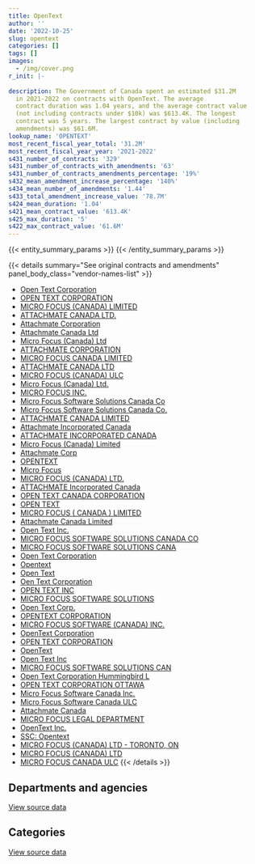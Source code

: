 ```yaml
---
title: OpenText
author: ''
date: '2022-10-25'
slug: opentext
categories: []
tags: []
images:
  - /img/cover.png
r_init: |-
  
description: The Government of Canada spent an estimated $31.2M
  in 2021-2022 on contracts with OpenText. The average
  contract duration was 1.04 years, and the average contract value
  (not including contracts under $10k) was $613.4K. The longest
  contract was 5 years. The largest contract by value (including
  amendments) was $61.6M.
lookup_name: 'OPENTEXT'
most_recent_fiscal_year_total: '31.2M'
most_recent_fiscal_year_year: '2021-2022'
s431_number_of_contracts: '329'
s431_number_of_contracts_with_amendments: '63'
s431_number_of_contracts_amendments_percentage: '19%'
s432_mean_amendment_increase_percentage: '140%'
s434_mean_number_of_amendments: '1.44'
s433_total_amendment_increase_value: '78.7M'
s424_mean_duration: '1.04'
s421_mean_contract_value: '613.4K'
s425_max_duration: '5'
s422_max_contract_value: '61.6M'
---
```


<script src="/rmarkdown-libs/htmlwidgets/htmlwidgets.js"></script>
<link href="/rmarkdown-libs/datatables-css/datatables-crosstalk.css" rel="stylesheet" />
<script src="/rmarkdown-libs/datatables-binding/datatables.js"></script>
<script src="/rmarkdown-libs/jquery/jquery-3.6.0.min.js"></script>
<link href="/rmarkdown-libs/dt-core-bootstrap/css/dataTables.bootstrap.min.css" rel="stylesheet" />
<link href="/rmarkdown-libs/dt-core-bootstrap/css/dataTables.bootstrap.extra.css" rel="stylesheet" />
<script src="/rmarkdown-libs/dt-core-bootstrap/js/jquery.dataTables.min.js"></script>
<script src="/rmarkdown-libs/dt-core-bootstrap/js/dataTables.bootstrap.min.js"></script>
<link href="/rmarkdown-libs/crosstalk/css/crosstalk.min.css" rel="stylesheet" />
<script src="/rmarkdown-libs/crosstalk/js/crosstalk.min.js"></script>
<script src="/rmarkdown-libs/htmlwidgets/htmlwidgets.js"></script>
<link href="/rmarkdown-libs/datatables-css/datatables-crosstalk.css" rel="stylesheet" />
<script src="/rmarkdown-libs/datatables-binding/datatables.js"></script>
<script src="/rmarkdown-libs/jquery/jquery-3.6.0.min.js"></script>
<link href="/rmarkdown-libs/dt-core-bootstrap/css/dataTables.bootstrap.min.css" rel="stylesheet" />
<link href="/rmarkdown-libs/dt-core-bootstrap/css/dataTables.bootstrap.extra.css" rel="stylesheet" />
<script src="/rmarkdown-libs/dt-core-bootstrap/js/jquery.dataTables.min.js"></script>
<script src="/rmarkdown-libs/dt-core-bootstrap/js/dataTables.bootstrap.min.js"></script>
<link href="/rmarkdown-libs/crosstalk/css/crosstalk.min.css" rel="stylesheet" />
<script src="/rmarkdown-libs/crosstalk/js/crosstalk.min.js"></script>

{{< entity_summary_params >}}
{{< /entity_summary_params >}}

{{< details summary="See original contracts and amendments" panel_body_class="vendor-names-list" >}}
- [Open Text Corporation](https://search.open.canada.ca/en/ct/?sort=contract_value_f%20desc&page=1&search_text=%22Open%20Text%20Corporation%22)
- [OPEN TEXT CORPORATION](https://search.open.canada.ca/en/ct/?sort=contract_value_f%20desc&page=1&search_text=%22OPEN%20TEXT%20CORPORATION%22)
- [MICRO FOCUS (CANADA) LIMITED](https://search.open.canada.ca/en/ct/?sort=contract_value_f%20desc&page=1&search_text=%22MICRO%20FOCUS%20%28CANADA%29%20LIMITED%22)
- [ATTACHMATE CANADA LTD.](https://search.open.canada.ca/en/ct/?sort=contract_value_f%20desc&page=1&search_text=%22ATTACHMATE%20CANADA%20LTD.%22)
- [Attachmate Corporation](https://search.open.canada.ca/en/ct/?sort=contract_value_f%20desc&page=1&search_text=%22Attachmate%20Corporation%22)
- [Attachmate Canada Ltd](https://search.open.canada.ca/en/ct/?sort=contract_value_f%20desc&page=1&search_text=%22Attachmate%20Canada%20Ltd%22)
- [Micro Focus (Canada) Ltd](https://search.open.canada.ca/en/ct/?sort=contract_value_f%20desc&page=1&search_text=%22Micro%20Focus%20%28Canada%29%20Ltd%22)
- [ATTACHMATE CORPORATION](https://search.open.canada.ca/en/ct/?sort=contract_value_f%20desc&page=1&search_text=%22ATTACHMATE%20CORPORATION%22)
- [MICRO FOCUS CANADA LIMITED](https://search.open.canada.ca/en/ct/?sort=contract_value_f%20desc&page=1&search_text=%22MICRO%20FOCUS%20CANADA%20LIMITED%22)
- [ATTACHMATE CANADA LTD](https://search.open.canada.ca/en/ct/?sort=contract_value_f%20desc&page=1&search_text=%22ATTACHMATE%20CANADA%20LTD%22)
- [MICRO FOCUS (CANADA) ULC](https://search.open.canada.ca/en/ct/?sort=contract_value_f%20desc&page=1&search_text=%22MICRO%20FOCUS%20%28CANADA%29%20ULC%22)
- [Micro Focus (Canada) Ltd.](https://search.open.canada.ca/en/ct/?sort=contract_value_f%20desc&page=1&search_text=%22Micro%20Focus%20%28Canada%29%20Ltd.%22)
- [MICRO FOCUS INC.](https://search.open.canada.ca/en/ct/?sort=contract_value_f%20desc&page=1&search_text=%22MICRO%20FOCUS%20INC.%22)
- [Micro Focus Software Solutions Canada Co](https://search.open.canada.ca/en/ct/?sort=contract_value_f%20desc&page=1&search_text=%22Micro%20Focus%20Software%20Solutions%20Canada%20Co%22)
- [Micro Focus Software Solutions Canada Co.](https://search.open.canada.ca/en/ct/?sort=contract_value_f%20desc&page=1&search_text=%22Micro%20Focus%20Software%20Solutions%20Canada%20Co.%22)
- [ATTACHMATE CANADA LIMITED](https://search.open.canada.ca/en/ct/?sort=contract_value_f%20desc&page=1&search_text=%22ATTACHMATE%20CANADA%20LIMITED%22)
- [Attachmate Incorporated Canada](https://search.open.canada.ca/en/ct/?sort=contract_value_f%20desc&page=1&search_text=%22Attachmate%20Incorporated%20Canada%22)
- [ATTACHMATE INCORPORATED CANADA](https://search.open.canada.ca/en/ct/?sort=contract_value_f%20desc&page=1&search_text=%22ATTACHMATE%20INCORPORATED%20CANADA%22)
- [Micro Focus (Canada) Limited](https://search.open.canada.ca/en/ct/?sort=contract_value_f%20desc&page=1&search_text=%22Micro%20Focus%20%28Canada%29%20Limited%22)
- [Attachmate Corp](https://search.open.canada.ca/en/ct/?sort=contract_value_f%20desc&page=1&search_text=%22Attachmate%20Corp%22)
- [OPENTEXT](https://search.open.canada.ca/en/ct/?sort=contract_value_f%20desc&page=1&search_text=%22OPENTEXT%22)
- [Micro Focus](https://search.open.canada.ca/en/ct/?sort=contract_value_f%20desc&page=1&search_text=%22Micro%20Focus%22)
- [MICRO FOCUS (CANADA) LTD.](https://search.open.canada.ca/en/ct/?sort=contract_value_f%20desc&page=1&search_text=%22MICRO%20FOCUS%20%28CANADA%29%20LTD.%22)
- [ATTACHMATE Incorporated Canada](https://search.open.canada.ca/en/ct/?sort=contract_value_f%20desc&page=1&search_text=%22ATTACHMATE%20Incorporated%20Canada%22)
- [OPEN TEXT CANADA CORPORATION](https://search.open.canada.ca/en/ct/?sort=contract_value_f%20desc&page=1&search_text=%22OPEN%20TEXT%20CANADA%20CORPORATION%22)
- [OPEN TEXT](https://search.open.canada.ca/en/ct/?sort=contract_value_f%20desc&page=1&search_text=%22OPEN%20TEXT%22)
- [MICRO FOCUS ( CANADA ) LIMITED](https://search.open.canada.ca/en/ct/?sort=contract_value_f%20desc&page=1&search_text=%22MICRO%20FOCUS%20%28%20CANADA%20%29%20LIMITED%22)
- [Attachmate Canada Limited](https://search.open.canada.ca/en/ct/?sort=contract_value_f%20desc&page=1&search_text=%22Attachmate%20Canada%20Limited%22)
- [Open Text Inc.](https://search.open.canada.ca/en/ct/?sort=contract_value_f%20desc&page=1&search_text=%22Open%20Text%20Inc.%22)
- [MICRO FOCUS SOFTWARE SOLUTIONS CANADA CO](https://search.open.canada.ca/en/ct/?sort=contract_value_f%20desc&page=1&search_text=%22MICRO%20FOCUS%20SOFTWARE%20SOLUTIONS%20CANADA%20CO%22)
- [MICRO FOCUS SOFTWARE SOLUTIONS CANA](https://search.open.canada.ca/en/ct/?sort=contract_value_f%20desc&page=1&search_text=%22MICRO%20FOCUS%20SOFTWARE%20SOLUTIONS%20CANA%22)
- [Open Text Corporation](https://search.open.canada.ca/en/ct/?sort=contract_value_f%20desc&page=1&search_text=%22Open%20Text%20%20Corporation%22)
- [Opentext](https://search.open.canada.ca/en/ct/?sort=contract_value_f%20desc&page=1&search_text=%22Opentext%22)
- [Open Text](https://search.open.canada.ca/en/ct/?sort=contract_value_f%20desc&page=1&search_text=%22Open%20Text%22)
- [Oen Text Corporation](https://search.open.canada.ca/en/ct/?sort=contract_value_f%20desc&page=1&search_text=%22Oen%20Text%20Corporation%22)
- [OPEN TEXT INC](https://search.open.canada.ca/en/ct/?sort=contract_value_f%20desc&page=1&search_text=%22OPEN%20TEXT%20INC%22)
- [MICRO FOCUS SOFTWARE SOLUTIONS](https://search.open.canada.ca/en/ct/?sort=contract_value_f%20desc&page=1&search_text=%22MICRO%20FOCUS%20SOFTWARE%20SOLUTIONS%22)
- [Open Text Corp.](https://search.open.canada.ca/en/ct/?sort=contract_value_f%20desc&page=1&search_text=%22Open%20Text%20Corp.%22)
- [OPENTEXT CORPORATION](https://search.open.canada.ca/en/ct/?sort=contract_value_f%20desc&page=1&search_text=%22OPENTEXT%20CORPORATION%22)
- [MICRO FOCUS SOFTWARE (CANADA) INC.](https://search.open.canada.ca/en/ct/?sort=contract_value_f%20desc&page=1&search_text=%22MICRO%20FOCUS%20SOFTWARE%20%28CANADA%29%20INC.%22)
- [OpenText Corporation](https://search.open.canada.ca/en/ct/?sort=contract_value_f%20desc&page=1&search_text=%22OpenText%20Corporation%22)
- [OPEN TEXT CORPORATION](https://search.open.canada.ca/en/ct/?sort=contract_value_f%20desc&page=1&search_text=%22OPEN%20TEXT%20%20CORPORATION%22)
- [OpenText](https://search.open.canada.ca/en/ct/?sort=contract_value_f%20desc&page=1&search_text=%22OpenText%22)
- [Open Text Inc](https://search.open.canada.ca/en/ct/?sort=contract_value_f%20desc&page=1&search_text=%22Open%20Text%20Inc%22)
- [MICRO FOCUS SOFTWARE SOLUTIONS CAN](https://search.open.canada.ca/en/ct/?sort=contract_value_f%20desc&page=1&search_text=%22MICRO%20FOCUS%20SOFTWARE%20SOLUTIONS%20CAN%22)
- [Open Text Corporation Hummingbird L](https://search.open.canada.ca/en/ct/?sort=contract_value_f%20desc&page=1&search_text=%22Open%20Text%20Corporation%20Hummingbird%20L%22)
- [OPEN TEXT CORPORATION OTTAWA](https://search.open.canada.ca/en/ct/?sort=contract_value_f%20desc&page=1&search_text=%22OPEN%20TEXT%20CORPORATION%20OTTAWA%22)
- [Micro Focus Software Canada Inc.](https://search.open.canada.ca/en/ct/?sort=contract_value_f%20desc&page=1&search_text=%22Micro%20Focus%20Software%20Canada%20Inc.%22)
- [Micro Focus Software Canada ULC](https://search.open.canada.ca/en/ct/?sort=contract_value_f%20desc&page=1&search_text=%22Micro%20Focus%20Software%20Canada%20ULC%22)
- [Attachmate Canada](https://search.open.canada.ca/en/ct/?sort=contract_value_f%20desc&page=1&search_text=%22Attachmate%20Canada%22)
- [MICRO FOCUS LEGAL DEPARTMENT](https://search.open.canada.ca/en/ct/?sort=contract_value_f%20desc&page=1&search_text=%22MICRO%20FOCUS%20LEGAL%20DEPARTMENT%22)
- [OpenText Inc.](https://search.open.canada.ca/en/ct/?sort=contract_value_f%20desc&page=1&search_text=%22OpenText%20Inc.%22)
- [SSC: Opentext](https://search.open.canada.ca/en/ct/?sort=contract_value_f%20desc&page=1&search_text=%22SSC%3a%20%20Opentext%22)
- [MICRO FOCUS (CANADA) LTD - TORONTO, ON](https://search.open.canada.ca/en/ct/?sort=contract_value_f%20desc&page=1&search_text=%22MICRO%20FOCUS%20%28CANADA%29%20LTD%20-%20TORONTO%2c%20ON%22)
- [MICRO FOCUS (CANADA) LTD](https://search.open.canada.ca/en/ct/?sort=contract_value_f%20desc&page=1&search_text=%22MICRO%20FOCUS%20%28CANADA%29%20LTD%22)
- [MICRO FOCUS CANADA ULC](https://search.open.canada.ca/en/ct/?sort=contract_value_f%20desc&page=1&search_text=%22MICRO%20FOCUS%20CANADA%20ULC%22)
{{< /details >}}

## Departments and agencies

<div id="htmlwidget-1" style="width:100%;height:auto;" class="datatables html-widget"></div>
<script type="application/json" data-for="htmlwidget-1">{"x":{"style":"bootstrap","filter":"none","vertical":false,"data":[["<a href=\"/departments/aafc-aac/\">Agriculture and Agri-Food Canada<\/a>","<a href=\"/departments/aandc-aadnc/\">Crown-Indigenous Relations and Northern Affairs Canada<\/a>","<a href=\"/departments/atssc-scdata/\">Administrative Tribunals Support Service of Canada<\/a>","<a href=\"/departments/cbsa-asfc/\">Canada Border Services Agency<\/a>","<a href=\"/departments/cfia-acia/\">Canadian Food Inspection Agency<\/a>","<a href=\"/departments/chrc-ccdp/\">Canadian Human Rights Commission<\/a>","<a href=\"/departments/cic/\">Immigration, Refugees and Citizenship Canada<\/a>","<a href=\"/departments/cihr-irsc/\">Canadian Institutes of Health Research<\/a>","<a href=\"/departments/cnsc-ccsn/\">Canadian Nuclear Safety Commission<\/a>","<a href=\"/departments/cra-arc/\">Canada Revenue Agency<\/a>","<a href=\"/departments/crtc/\">Canadian Radio-television and Telecommunications Commission<\/a>","<a href=\"/departments/csa-asc/\">Canadian Space Agency<\/a>","<a href=\"/departments/csc-scc/\">Correctional Service of Canada<\/a>","<a href=\"/departments/cta-otc/\">Canadian Transportation Agency<\/a>","<a href=\"/departments/dfatd-maecd/\">Global Affairs Canada<\/a>","<a href=\"/departments/dfo-mpo/\">Fisheries and Oceans Canada<\/a>","<a href=\"/departments/dnd-mdn/\">National Defence<\/a>","<a href=\"/departments/esdc-edsc/\">Employment and Social Development Canada<\/a>","<a href=\"/departments/fja-cmf/\">Office of the Commissioner for Federal Judicial Affairs Canada<\/a>","<a href=\"/departments/hc-sc/\">Health Canada<\/a>","<a href=\"/departments/iaac-aeic/\">Impact Assessment Agency of Canada<\/a>","<a href=\"/departments/ic/\">Innovation, Science and Economic Development Canada<\/a>","<a href=\"/departments/isc-sac/\">Indigenous Services Canada<\/a>","<a href=\"/departments/nrc-cnrc/\">National Research Council Canada<\/a>","<a href=\"/departments/nrcan-rncan/\">Natural Resources Canada<\/a>","<a href=\"/departments/nserc-crsng/\">Natural Sciences and Engineering Research Council of Canada<\/a>","<a href=\"/departments/oag-bvg/\">Office of the Auditor General of Canada<\/a>","<a href=\"/departments/ocol-clo/\">Office of the Commissioner of Official Languages<\/a>","<a href=\"/departments/pch/\">Canadian Heritage<\/a>","<a href=\"/departments/phac-aspc/\">Public Health Agency of Canada<\/a>","<a href=\"/departments/ps-sp/\">Public Safety Canada<\/a>","<a href=\"/departments/pwgsc-tpsgc/\">Public Services and Procurement Canada<\/a>","<a href=\"/departments/rcmp-grc/\">Royal Canadian Mounted Police<\/a>","<a href=\"/departments/ssc-spc/\">Shared Services Canada<\/a>","<a href=\"/departments/statcan/\">Statistics Canada<\/a>","<a href=\"/departments/tbs-sct/\">Treasury Board of Canada Secretariat<\/a>","<a href=\"/departments/tc/\">Transport Canada<\/a>","<a href=\"/departments/vac-acc/\">Veterans Affairs Canada<\/a>","<a href=\"/departments/wd-deo/\">Western Economic Diversification Canada<\/a>"],[37302.35,107732.04,20147.77,161513.75,70976.01,null,72169.24,null,24973,1661932.87,9602.62,16269.82,8759.02,21103.71,7366.83,null,289970.75,1884778.07,19364.34,138029.38,73762.55,185815.82,154521.39,18527.22,83051.36,21767.37,36589.4,47361.3,null,74580,7737.87,9902918.04,27800.69,8733183.23,67585.61,24998.99,257689.64,13008.71,null],[223884.65,290100.96,20202.97,138137.09,44139.34,5929.41,17018.5,13892.22,24973,1495762.89,9655.39,16627.74,null,20330.44,65818.25,null,297977.52,588168.33,20361.09,24917.61,259587.45,235109.37,352678.43,27915.83,17182.98,null,345307.84,null,9714.66,33900,7759.07,15906865.83,null,9006044.65,1292198.25,null,null,6679.85,30826.35],[69575.22,88628.36,20147.77,116585.35,38000.35,30482.16,null,null,24973,1093055.91,null,13692.73,70934.28,17933.56,115540.67,78867,281633.29,753133.56,21647.82,59615.43,395500,960495.63,22724.13,23920.47,109867.58,null,76135.16,39424.93,13280.34,null,null,15529707.93,null,11017659.47,1524.43,null,58170.25,4127.38,35336.32],[167020.18,null,20605.01,668564.41,17840.47,30482.16,null,13012.96,24973,1210234.34,null,null,113000,131386.64,44768.92,null,147346.73,365640.99,22745.6,171629.84,395695.21,970053.66,94900.79,24398.9,117706.71,null,38828.92,null,16724,null,null,15448419.19,null,10756373.91,31871.18,null,115597.82,null,null]],"container":"<table class=\"table table-striped table-hover row-border order-column display\">\n  <thead>\n    <tr>\n      <th>Department<\/th>\n      <th>2018-2019<\/th>\n      <th>2019-2020<\/th>\n      <th>2020-2021<\/th>\n      <th>2021-2022<\/th>\n    <\/tr>\n  <\/thead>\n<\/table>","options":{"order":[[4,"desc"]],"pageLength":10,"autoWidth":true,"columnDefs":[{"targets":1,"render":"function(data, type, row, meta) {\n    return type !== 'display' ? data : DTWidget.formatCurrency(data, \"$\", 2, 3, \",\", \".\", true, null);\n  }"},{"targets":2,"render":"function(data, type, row, meta) {\n    return type !== 'display' ? data : DTWidget.formatCurrency(data, \"$\", 2, 3, \",\", \".\", true, null);\n  }"},{"targets":3,"render":"function(data, type, row, meta) {\n    return type !== 'display' ? data : DTWidget.formatCurrency(data, \"$\", 2, 3, \",\", \".\", true, null);\n  }"},{"targets":4,"render":"function(data, type, row, meta) {\n    return type !== 'display' ? data : DTWidget.formatCurrency(data, \"$\", 2, 3, \",\", \".\", true, null);\n  }"},{"width":"16%","targets":[1,2,3,4]},{"className":"dt-right","targets":[1,2,3,4]}],"orderClasses":false}},"evals":["options.columnDefs.0.render","options.columnDefs.1.render","options.columnDefs.2.render","options.columnDefs.3.render"],"jsHooks":[]}</script>
<p class="text-right">
<a href="https://github.com/GoC-Spending/contracts-data/tree/main/data/out/vendors/opentext/summary_by_fiscal_year_by_department.csv" class="source-data-link btn btn-link">View source data</a>
</p>

## Categories

<div id="htmlwidget-2" style="width:100%;height:auto;" class="datatables html-widget"></div>
<script type="application/json" data-for="htmlwidget-2">{"x":{"style":"bootstrap","filter":"none","vertical":false,"data":[["<a href=\"/categories/facilities_and_construction/\">Facilities and construction<\/a>","<a href=\"/categories/defence/\">Defence<\/a>","<a href=\"/categories/professional_services/\">Professional services<\/a>","<a href=\"/categories/information_technology/\">Information technology<\/a>","<a href=\"/categories/human_capital/\">Human capital<\/a>"],[null,289970.75,553900.19,23439019.82,null],[null,297977.52,1663889.7,28873908.51,13892.22],[null,281633.29,842577.62,30035780.75,22328.8],[1105.67,147346.73,1021997.14,29989371.99,null]],"container":"<table class=\"table table-striped table-hover row-border order-column display\">\n  <thead>\n    <tr>\n      <th>Category<\/th>\n      <th>2018-2019<\/th>\n      <th>2019-2020<\/th>\n      <th>2020-2021<\/th>\n      <th>2021-2022<\/th>\n    <\/tr>\n  <\/thead>\n<\/table>","options":{"order":[[4,"desc"]],"dom":"t","pageLength":30,"autoWidth":true,"columnDefs":[{"targets":1,"render":"function(data, type, row, meta) {\n    return type !== 'display' ? data : DTWidget.formatCurrency(data, \"$\", 2, 3, \",\", \".\", true, null);\n  }"},{"targets":2,"render":"function(data, type, row, meta) {\n    return type !== 'display' ? data : DTWidget.formatCurrency(data, \"$\", 2, 3, \",\", \".\", true, null);\n  }"},{"targets":3,"render":"function(data, type, row, meta) {\n    return type !== 'display' ? data : DTWidget.formatCurrency(data, \"$\", 2, 3, \",\", \".\", true, null);\n  }"},{"targets":4,"render":"function(data, type, row, meta) {\n    return type !== 'display' ? data : DTWidget.formatCurrency(data, \"$\", 2, 3, \",\", \".\", true, null);\n  }"},{"width":"16%","targets":[1,2,3,4]},{"className":"dt-right","targets":[1,2,3,4]}],"orderClasses":false,"lengthMenu":[10,25,30,50,100]}},"evals":["options.columnDefs.0.render","options.columnDefs.1.render","options.columnDefs.2.render","options.columnDefs.3.render"],"jsHooks":[]}</script>
<p class="text-right">
<a href="https://github.com/GoC-Spending/contracts-data/tree/main/data/out/vendors/opentext/summary_by_fiscal_year_by_category.csv" class="source-data-link btn btn-link">View source data</a>
</p>
